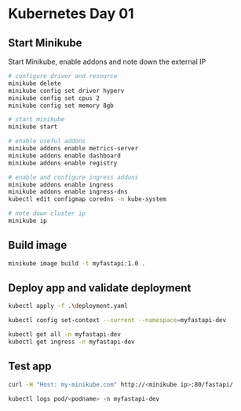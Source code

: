 # Kubernetes Day 01

## Start Minikube

Start Minikube, enable addons and note down the external IP

```bash
# configure driver and resource
minikube delete
minikube config set driver hyperv
minikube config set cpus 2
minikube config set memory 8gb

# start minikube
minikube start

# enable useful addons
minikube addons enable metrics-server
minikube addons enable dashboard
minikube addons enable registry

# enable and configure ingress addons
minikube addons enable ingress
minikube addons enable ingress-dns
kubectl edit configmap coredns -n kube-system

# note down cluster ip
minikube ip
```

## Build image

```bash
minikube image build -t myfastapi:1.0 .
```

## Deploy app and validate deployment

```bash
kubectl apply -f .\deployment.yaml

kubectl config set-context --current --namespace=myfastapi-dev

kubectl get all -n myfastapi-dev
kubectl get ingress -n myfastapi-dev
```

## Test app

```bash
curl -H "Host: my-minikube.com" http://<minikube ip>:80/fastapi/

kubectl logs pod/<podname> -n myfastapi-dev
```


